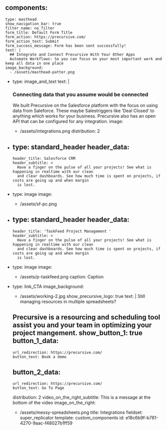 components:
  - 
    type: masthead
    show_navigation_bar: true
    filter_name: no_filter
    form_title: Default Form Title
    form_action: https://precursive.com/
    form_action_text: Submit
    form_success_message: Form has been sent successfully!
    text: |
      ## Integrate and Connect Precursive With Your Other Apps
      Automate Workflows: So you can focus on your most important work and keep all data in one place
    image_background:
      - /assets/masthead-patter.png
  - 
    type: image_and_text
    text: |
      ### Connecting data that you assume would be connected
      
      We built Precursive on the Salesforce platform with the focus on using data from Saleforce. These maybe Salestriggers like ‘Deal Closed’ to anything which works for your business. Precursive also has an open API that can be configured for any integration.
    image:
      - /assets/integrations.png
    distribution: 2
  - 
    type: standard_header
    header_data:
      - 
        header_title: Salesforce CRM
        header_subtitle: >
          Have a finger on the pulse of all your projects! See what is happening in realtime with our clean
          and clear dashboards. See how much time is spent on projects, if costs are going up and when margin
          is lost.
  - 
    type: image
    image:
      - /assets/sf-pc.png
  - 
    type: standard_header
    header_data:
      - 
        header_title: 'TaskFeed Project Management '
        header_subtitle: >
          Have a finger on the pulse of all your projects! See what is happening in realtime with our clean
          and clear dashboards. See how much time is spent on projects, if costs are going up and when margin
          is lost.
  - 
    type: image
    image:
      - /assets/p-taskfeed.png
    caption: Caption
  - 
    type: link_CTA
    image_background:
      - /assets/working-2.jpg
    show_precursive_logo: true
    text: |
      Still managing resources in multiple spreadsheets?
      
      Precursive is a resourcing and scheduling tool assist you and your team in optimizing your project mangement.
    show_button_1: true
    button_1_data:
      - 
        url_redirection: https://precursive.com/
        button_text: Book a demo
    button_2_data:
      - 
        url_redirection: https://precursive.com/
        button_text: Go To Page
    distribution: 2
    video_on_the_right_subtitle: This is a message at the bottom of the video
    image_on_the_right:
      - /assets/messy-spreadsheets.png
title: Integrations
fieldset: super_replicator
template: custom_components
id: e18c6b9f-b781-4270-9aac-f48027b1ff59
